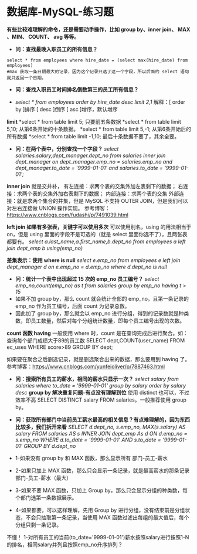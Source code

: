 # 数据库-MySQL-练习题

**有些比较难理解的命令，还是需要动手操作，比如 group by、inner join、 MAX 、MIN、 COUNT、 avg 等等。**

* **问：查找最晚入职员工的所有信息？**
```mysql
select * from employees where hire_date = (select max(hire_date) from employees)
#max 获取一条日期最大的记录，因为这个记录只选了这一个字段，所以后面的 select 语句就只返回一个日期。
```

* **问：查找入职员工时间排名倒数第三的员工所有信息？**

* *select * from employees order by hire_date desc limit 2,1*
解释：[ order by ]排序 [ desc ]倒序 [ asc ]增序，默认增序

**limit**
*select * from table limit 5; 只要前五条数据
*select * from table limit 5,10; 从第6条开始的十条数据。
*select * from table limit 5,-1; 从第6条开始后的所有数据
*select * from table limit -1,10; 最后十条数据不要了，其余全要。


* **问：在两个表中，分别查找一个字段？**
*select salaries.salary,dept_manager.dept_no
from salaries inner join dept_manager
on dept_manager.emp_no = salaries.emp_no
and dept_manager.to_date = '9999-01-01'
and salaries.to_date = '9999-01-01';*

**inner join**
就是交并补，
有左连接：求两个表的交集外加左表剩下的数据；
右连接：求两个表的交集外加右表剩下的数据；
内部连接：求两个表的交集
外部连接：就是求两个集合的并集，但是 MySQL 不支持 OUTER JOIN，但是我们可以对左右连接做 UNION 操作实现。
参考博客：https://www.cnblogs.com/fudashi/p/7491039.html

**left join 如果有多张表，关键字可以使用多次**
可以使用别名，using 的用法相当于 on，但是 using 里面的字段不是可选的（就是 select 里面你选不了），且两张表都要有。
*select a.last_name,a.first_name,b.dept_no 
from employees a 
left join dept_emp b 
using(emp_no)*

**差集表示：使用 where is null**
*select e.emp_no 
from employees e left join dept_manager d on e.emp_no = d.emp_no
where d.dept_no is null*

* **问：统计一个表中出现超过 15 次的 emp_no 员工编号？**
*select emp_no,count(emp_no) as t 
from salaries
group by emp_no having t > 15*
* 如果不加 group by，那么 count 就会统计全部的 emp_no，且第一条记录的 emp_no 作为员工编号，后面 count 为记录总数。
* 因此加了 group by，那么就会以 emp_no 进行分组，得到的记录数就是种类数，即员工数量，然后对每个分组统计数量，即每个员工编号出现的次数。

**count 函数 having**
一般使用 where 时，count 是在查询完成后进行聚合。如：查询每个部门成绩大于89的员工数
SELECT dept,COUNT(user_name) FROM ec_uses WHERE score>89 GROUP BY dept;

如果要在聚合之后删选记录，就是删选聚合出来的数据，那么要用到 having 了。
参考博客：https://www.cnblogs.com/yunfeioliver/p/7887463.html

* **问：搜索所有员工的薪水，相同的薪水只显示一次？**
*select salary from salaries 
where to_date = '9999-01-01'
group by salary
order by salary desc*
**group by 解决重复问题-有点没有理解到位**
使用 distinct 也可以，不过效率不高 SELECT DISTINCT salary FROM salaries。一般推荐使用 group by。


* **问：获取所有部门中当前员工薪水最高的相关信息？有点难理解的，因为东西比较多，我们拆开来看**
*SELECT d.dept_no, s.emp_no, MAX(s.salary) AS salary
FROM salaries AS s INNER JOIN dept_emp As d
ON d.emp_no = s.emp_no 
WHERE d.to_date = '9999-01-01' AND s.to_date = '9999-01-01'
GROUP BY d.dept_no*

* 1-如果没有 group by 和 MAX 函数，那么显示所有 部门-员工-薪水
* 2-如果只加上 MAX 函数，那么只会显示一条记录，就是最高薪水的那条记录 部门-员工-薪水（最大）
* 3-如果不要 MAX 函数，只加上 Group by，那么只会显示分组的种类数，每个部门选第一条数据展示。
* 4-如果都要，可以这样理解，先用 Group by 进行分组，没有结束前是分组状态，不会只抽取第一条记录，当使用  MAX 函数过滤出每组的最大值后，每个分组只剩一条记录。



不懂！
1-对所有员工的当前(to_date='9999-01-01')薪水按照salary进行按照1-N的排名，相同salary并列且按照emp_no升序排列？
